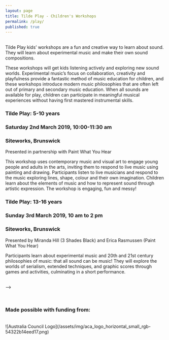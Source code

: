 ```yaml
---
layout: page
title: Tilde Play - Children's Workshops
permalink: /play/
published: true
---
```

<!-- Insert Copy Here -->
<!-- ![Tilde Play Flyer](/assets/img/TildePlay2-scaled.png)-->
<br />
Tilde Play kids’ workshops are a fun and creative way to learn about sound. They will learn about experimental music and make their own sound compositions. <br />

These workshops will get kids listening actively and exploring new sound worlds. Experimental music’s focus on collaboration, creativity and playfulness provide a fantastic method of music education for children, and these workshops introduce modern music philosophies that are often left out of primary and secondary music education. When all sounds are available for play, children can participate in meaningful musical experiences without having first mastered instrumental skills.<br />

<!-- **8-12 Years** -->

### Tilde Play: 5-10 years
### Saturday 2nd March 2019, 10:00-11:30 am
### Siteworks, Brunswick

Presented in partnership with Paint What You Hear<br />

This workshop uses contemporary music and visual art to engage young people and adults in the arts, inviting them to respond to live music using painting and drawing. Participants listen to live musicians and respond to the music exploring lines, shape, colour and their own imagination. Children learn about the elements of music and how to represent sound through artistic expression. The workshop is engaging, fun and messy!<br />

<script async defer src="https://www.trybooking.com/widget.js"></script>

<div class="tryb-widget" data-type="buttonWidget" data-eid="470786" data-showlogo="False" data-text="Book"></div>

<!-- Do Not Edit -->
### Tilde Play: 13-16 years
### Sunday 3rd March 2019, 10 am to 2 pm
### Siteworks, Brunswick

Presented by Miranda Hill (3 Shades Black) and Erica Rasmussen (Paint What You Hear) 

Participants learn about experimental music and 20th and 21st century philosophies of music: that all sound can be music! They will explore the worlds of serialism, extended techniques, and graphic scores through games and activities, culminating in a short performance. 

<br />-->

<script async defer src="https://www.trybooking.com/widget.js"></script>

<div class="tryb-widget" data-type="buttonWidget" data-eid="470787" data-showlogo="False" data-text="Book"></div>

<br />

### Made possible with funding from:
<br />
![Australia Council Logo](/assets/img/aca_logo_horizontal_small_rgb-54322b14eed17.png)
<br />
